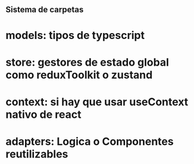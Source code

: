 ## Sistema de carpetas
# models: tipos de typescript
# store: gestores de estado global como reduxToolkit o zustand
# context: si hay que usar useContext nativo de react
# adapters: Logica o Componentes reutilizables 

